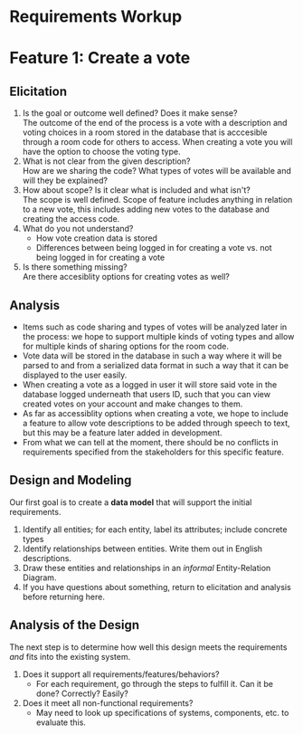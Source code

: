 # Requirements Workup

# Feature 1: Create a vote
## Elicitation

1. Is the goal or outcome well defined?  Does it make sense? <br/>The outcome of the end of the process is a vote with a description and voting choices in a room stored in the database that is acccesible through a room code for others to access. When creating a vote you will have the option to choose the voting type. 
2. What is not clear from the given description? <br/>How are we sharing the code? What types of votes will be available and will they be explained? 
3. How about scope? Is it clear what is included and what isn't? <br/>The scope is well defined. Scope of feature includes anything in relation to a new vote, this includes adding new votes to the database and creating the access code. 
4. What do you not understand?
    * How vote creation data is stored
    * Differences between being logged in for creating a vote vs. not being logged in for creating a vote 
5. Is there something missing? <br/> Are there accesiblity options for creating votes as well?

## Analysis   
* Items such as code sharing and types of votes will be analyzed later in the process: we hope to support multiple kinds of voting types and allow for multiple kinds of sharing options for the room code. 
* Vote data will be stored in the database in such a way where it will be parsed to and from a serialized data format in such a way that it can be displayed to the user easily. 
* When creating a vote as a logged in user it will store said vote in the database logged underneath that users ID, such that you can view created votes on your account and make changes to them.
* As far as accessiblity options when creating a vote, we hope to include a feature to allow vote descriptions to be added through speech to text, but this may be a feature later added in development. 
* From what we can tell at the moment, there should be no conflicts in requirements specified from the stakeholders for this specific feature. 


## Design and Modeling
Our first goal is to create a **data model** that will support the initial requirements.

1. Identify all entities;  for each entity, label its attributes; include concrete types
2. Identify relationships between entities.  Write them out in English descriptions.
3. Draw these entities and relationships in an _informal_ Entity-Relation Diagram.
4. If you have questions about something, return to elicitation and analysis before returning here.

## Analysis of the Design
The next step is to determine how well this design meets the requirements _and_ fits into the existing system.

1. Does it support all requirements/features/behaviors?
    * For each requirement, go through the steps to fulfill it.  Can it be done?  Correctly?  Easily?
2. Does it meet all non-functional requirements?
    * May need to look up specifications of systems, components, etc. to evaluate this.

